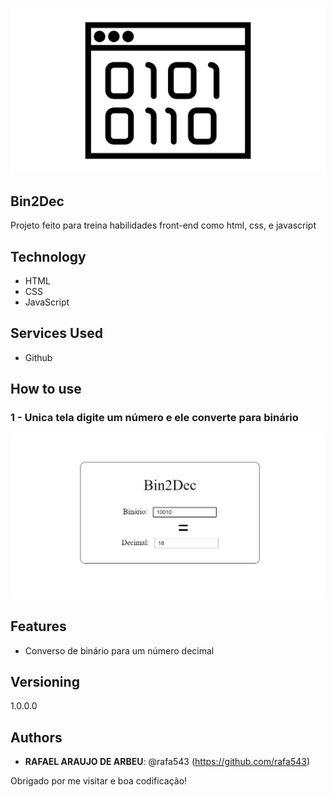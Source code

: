 ![Logo of the project](https://github.com/rafa543/Bin2Dec/blob/master/kisspng-binary-number-binary-code-computer-icons-binary-fi-5afdd9dd4e78b9.8583340615265858213214.png)
 
## Bin2Dec
 
Projeto feito para treina habilidades front-end como html, css, e javascript
 
 
## Technology 
 
* HTML
* CSS
* JavaScript
 
 
## Services Used
 
* Github

 
## How to use
 
### 1 - Unica tela digite um número e ele converte para binário
![Home Screen](https://github.com/rafa543/Bin2Dec/blob/master/bin2dec.jpg)


## Features
 
  - Converso de binário para um número decimal
  
 
 
## Versioning
 
1.0.0.0
 
 
## Authors
 
* **RAFAEL ARAUJO DE ARBEU**: @rafa543 (https://github.com/rafa543)
 
 
Obrigado por me visitar e boa codificação!
